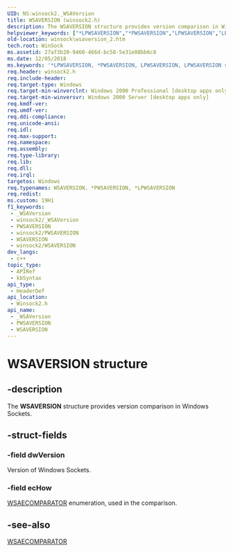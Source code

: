 ```yaml
---
UID: NS:winsock2._WSAVersion
title: WSAVERSION (winsock2.h)
description: The WSAVERSION structure provides version comparison in Windows Sockets.
helpviewer_keywords: ["*LPWSAVERSION","*PWSAVERSION","LPWSAVERSION","LPWSAVERSION structure pointer [Winsock]","PWSAVERSION","PWSAVERSION structure pointer [Winsock]","WSAVERSION","WSAVERSION structure [Winsock]","_win32_wsaversion_2","winsock.wsaversion_2","winsock2/LPWSAVERSION","winsock2/PWSAVERSION","winsock2/WSAVERSION"]
old-location: winsock\wsaversion_2.htm
tech.root: WinSock
ms.assetid: 27af3b20-9460-466d-bc58-5e31e08bb6c8
ms.date: 12/05/2018
ms.keywords: '*LPWSAVERSION, *PWSAVERSION, LPWSAVERSION, LPWSAVERSION structure pointer [Winsock], PWSAVERSION, PWSAVERSION structure pointer [Winsock], WSAVERSION, WSAVERSION structure [Winsock], _win32_wsaversion_2, winsock.wsaversion_2, winsock2/LPWSAVERSION, winsock2/PWSAVERSION, winsock2/WSAVERSION'
req.header: winsock2.h
req.include-header: 
req.target-type: Windows
req.target-min-winverclnt: Windows 2000 Professional [desktop apps only]
req.target-min-winversvr: Windows 2000 Server [desktop apps only]
req.kmdf-ver: 
req.umdf-ver: 
req.ddi-compliance: 
req.unicode-ansi: 
req.idl: 
req.max-support: 
req.namespace: 
req.assembly: 
req.type-library: 
req.lib: 
req.dll: 
req.irql: 
targetos: Windows
req.typenames: WSAVERSION, *PWSAVERSION, *LPWSAVERSION
req.redist: 
ms.custom: 19H1
f1_keywords:
 - _WSAVersion
 - winsock2/_WSAVersion
 - PWSAVERSION
 - winsock2/PWSAVERSION
 - WSAVERSION
 - winsock2/WSAVERSION
dev_langs:
 - c++
topic_type:
 - APIRef
 - kbSyntax
api_type:
 - HeaderDef
api_location:
 - Winsock2.h
api_name:
 - _WSAVersion
 - PWSAVERSION
 - WSAVERSION
---
```


# WSAVERSION structure


## -description

The 
<b>WSAVERSION</b> structure provides version comparison in Windows Sockets.

## -struct-fields

### -field dwVersion

Version of Windows Sockets.

### -field ecHow

<a href="/windows/desktop/api/winsock2/ne-winsock2-wsaecomparator">WSAECOMPARATOR</a> enumeration, used in the comparison.

## -see-also

<a href="/windows/desktop/api/winsock2/ne-winsock2-wsaecomparator">WSAECOMPARATOR</a>

